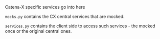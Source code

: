 Catena-X specific services go into here

`mocks.py` contains the CX central services that are mocked.

`services.py` contains the client side to access such services - the mocked once or the original central ones.
